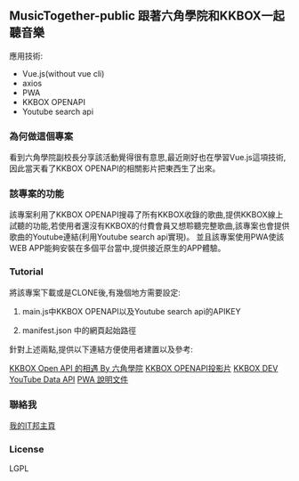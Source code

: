## MusicTogether-public 跟著六角學院和KKBOX一起聽音樂

應用技術:
- Vue.js(without vue cli)
- axios
- PWA
- KKBOX OPENAPI
- Youtube search api

### 為何做這個專案

看到六角學院副校長分享該活動覺得很有意思,最近剛好也在學習Vue.js這項技術,因此當天看了KKBOX OPENAPI的相關影片把東西生了出來。

### 該專案的功能

該專案利用了KKBOX OPENAPI搜尋了所有KKBOX收錄的歌曲,提供KKBOX線上試聽的功能,若使用者還沒有KKBOX的付費會員又想聆聽完整歌曲,該專案也會提供歌曲的Youtube連結(利用Youtube search api實現)。
並且該專案使用PWA使該WEB APP能夠安裝在多個平台當中,提供接近原生的APP體驗。

### Tutorial

將該專案下載或是CLONE後,有幾個地方需要設定:

1. main.js中KKBOX OPENAPI以及Youtube search api的APIKEY

2. manifest.json 中的網頁起始路徑

針對上述兩點,提供以下連結方便使用者建置以及參考:

[KKBOX Open API 的相遇 By 六角學院](https://www.youtube.com/watch?v=8ipg4JxkY1s&t=12s)
[KKBOX OPENAPI投影片](https://drive.google.com/file/d/1-v7Sx3VDkn4PcLQq-H-1nR98ApMT8u_u/view)
[KKBOX DEV](https://docs-en.kkbox.codes/reference?showHidden=17dc1#devices-flow)
[YouTube Data API](https://developers.google.com/youtube/v3/docs/search/list)
[PWA 說明文件](https://developers.google.com/web/fundamentals/codelabs/your-first-pwapp/?hl=zh-tw)


### 聯絡我

[我的IT邦主頁](https://ithelp.ithome.com.tw/users/20110850)

### License

LGPL

